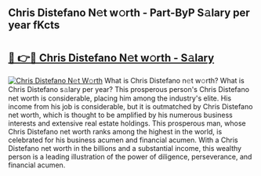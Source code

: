 ## Chris Distefano N𝚎t w𝚘rth - Part-ByP S𝚊lary per year fKcts

# <h2><a href="http://gc55ty.nevu.top/?p=Chris+Distefano">🔗 👉🔴 Chris Distefano N𝚎t w𝚘rth - S𝚊lary</a></h2>

[![Chris Distefano N𝚎t W𝚘rth](https://i.imgur.com/Oavwk0R.jpeg)](http://gc55ty.nevu.top/?p=Chris+Distefano)
What is Chris Distefano n𝚎t w𝚘rth? What is Chris Distefano s𝚊lary per year?
This prosperous person's Chris Distefano net worth is considerable, placing him among the industry's elite. His income from his job is considerable, but it is outmatched by Chris Distefano net worth, which is thought to be amplified by his numerous business interests and extensive real estate holdings. This prosperous man, whose Chris Distefano net worth ranks among the highest in the world, is celebrated for his business acumen and financial acumen. With a Chris Distefano net worth in the billions and a substantial income, this wealthy person is a leading illustration of the power of diligence, perseverance, and financial acumen.
